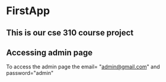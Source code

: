 # FirstApp
This is our cse 310 course project
---------
Accessing admin page
---------
To access the admin page the email= "admin@gmail.com" and password="admin"
